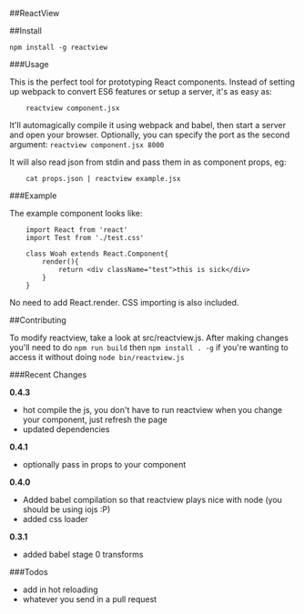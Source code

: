 ##ReactView

##Install

	npm install -g reactview

###Usage

This is the perfect tool for prototyping React components.
Instead of setting up webpack to convert ES6 features or setup a server, it's as easy as:

		reactview component.jsx

It'll automagically compile it using webpack and babel, then start a server and open your browser.
Optionally, you can specify the port as the second argument: `reactview component.jsx 8000`

It will also read json from stdin and pass them in as component props, eg:

		cat props.json | reactview example.jsx

###Example

The example component looks like:

		import React from 'react'
		import Test from './test.css'

		class Woah extends React.Component{
			render(){
				return <div className="test">this is sick</div>
			}
		}

No need to add React.render. CSS importing is also included.

##Contributing

To modify reactview, take a look at src/reactview.js. After making changes you'll need to do
`npm run build` then `npm install . -g` if you're wanting to access it without doing `node bin/reactview.js`

###Recent Changes

**0.4.3**

- hot compile the js, you don't have to run reactview when you change your component, just refresh the page
- updated dependencies

**0.4.1**

- optionally pass in props to your component

**0.4.0**

- Added babel compilation so that reactview plays nice with node (you should be using iojs :P)
- added css loader

**0.3.1**
- added babel stage 0 transforms

###Todos

- add in hot reloading
- whatever you send in a pull request
